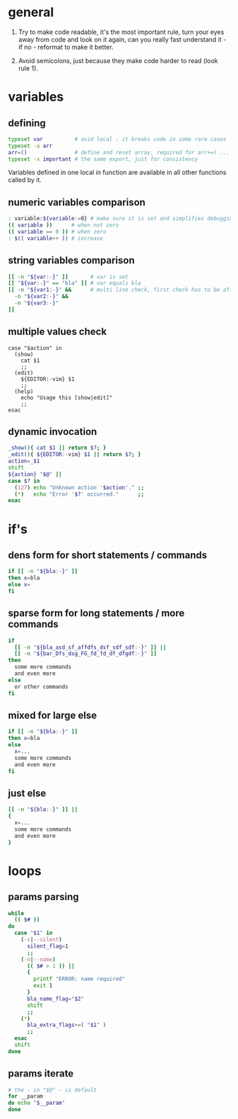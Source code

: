 # general

1. Try to make code readable, it's the most important rule,
turn your eyes away from code and look on it again,
can you really fast understand it - if no - reformat to make it better.

1. Avoid semicolons, just because they make code harder to read (look rule 1).

# variables

## defining
```bash
typeset var          # avid local - it breaks code in some rare cases
typeset -a arr
arr=()               # define and reset array, required for arr+=( ... )
typeset -x important # the same export, just for consistency
```

Variables defined in one local in function are available in all other functions called by it.

## numeric variables comparison
```bash
: variable:${variable:=0} # make sure it is set and simplifies debugging
(( variable ))      # when not zero
(( variable == 0 )) # when zero
: $(( variable++ )) # increase
```

## string variables comparison
```bash
[[ -n "${var:-}" ]]       # var is set
[[ "${var:-}" == "bla" ]] # var equals bla
[[ -n "${var1:-}" &&      # multi line check, first check has to be after [[ - for Zsh
  -n "${var2:-}" &&
  -n "${var3:-}"
]]
```

## multiple values check
```
case "$action" in
  (show)
    cat $1
    ;;
  (edit)
    ${EDITOR:-vim} $1
    ;;
  (help)
    echo "Usage this [show|edit]"
    ;;
esac
```

## dynamic invocation
```bash
_show(){ cat $1 || return $?; }
_edit(){ ${EDITOR:-vim} $1 || return $?; }
action=_$1
shift
${action} "$@" ||
case $? in
  (127) echo "Unknown action '$action'." ;;
  (*)   echo "Error '$?' occurred."      ;;
esac
```

# if's

## dens form for short statements / commands
```bash
if [[ -n "${bla:-}" ]]
then x=bla
else x=
fi
```

## sparse form for long statements / more commands
```bash
if
  [[ -n "${bla_asd_sf_affdfs_dsf_sdf_sdf:-}" ]] ||
  [[ -n "${bar_Dfs_dsg_FG_fd_fd_df_dfgdf:-}" ]]
then
  some more commands
  and even more
else
  or other commands
fi
```

## mixed for large else
```bash
if [[ -n "${bla:-}" ]]
then x=bla
else
  x=...
  some more commands
  and even more
fi
```

## just else
```bash
[[ -n "${bla:-}" ]] ||
{
  x=...
  some more commands
  and even more
}
```

# loops

## params parsing
```bash
while
  (( $# ))
do
  case "$1" in
    (-s|--silent)
      silent_flag=1
      ;;
    (-n|--name)
      (( $# > 1 )) ||
      {
        printf "ERROR: name required"
        exit 1
      }
      bla_name_flag="$2"
      shift
      ;;
    (*)
      bla_extra_flags+=( "$1" )
      ;;
  esac
  shift
done
```

## params iterate
```bash
# the - in "$@" - is default
for __param
do echo "$__param"
done
```

